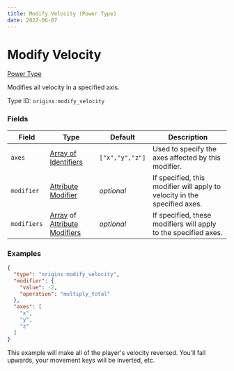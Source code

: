 ```yaml
---
title: Modify Velocity (Power Type)
date: 2022-06-07
---
```


# Modify Velocity

[Power Type](../power_types.md)

Modifies all velocity in a specified axis.

Type ID: `origins:modify_velocity`


### Fields

Field | Type | Default | Description
------|------|---------|------------
`axes` | [Array of Identifiers](../data_types/array.md) | `["x","y","z"]` | Used to specify the axes affected by this modifier. 
`modifier` | [Attribute Modifier](../data_types/attribute_modifier.md) | _optional_ | If specified, this modifier will apply to velocity in the specified axes.
`modifiers` | [Array](../data_types/array.md) of [Attribute Modifiers](../data_types/attribute_modifier.md) | _optional_ | If specified, these modifiers will apply to the specified axes.


### Examples

```json
{
  "type": "origins:modify_velocity",
  "modifier": {
    "value": -2,
    "operation": "multiply_total"
  },
  "axes": [
    "x",
    "y",
    "z"
  ]
}
```

This example will make all of the player's velocity reversed. You'll fall upwards, your movement keys will be inverted, etc.
